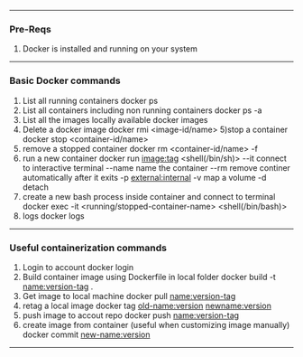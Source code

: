 
------------


### **Pre-Reqs**
1) Docker is installed and running on your system


------------


### **Basic Docker commands**
1) List all running containers
docker ps
2) List all containers including non running containers
docker ps -a
3) List all the images locally available
docker images
4) Delete a docker image
docker rmi <image-id/name>
5)stop a container
docker stop <container-id/name>
6) remove a stopped container 
docker rm <container-id/name> -f
7) run a new container
docker run <image:tag> <shell(/bin/sh)>
	--it connect to interactive terminal
	--name <name> name the container
	--rm remove continer automatically after it exits
	-p <external:internal>
	-v map a volume
	-d detach
8) create a new bash process inside container and connect to terminal
docker exec -it <running/stopped-container-name> <shell(/bin/bash)>
9) logs
docker logs <name>


------------


### **Useful containerization commands**
1) Login to account
docker login
2) Build container image using Dockerfile in local folder
docker build -t <name:version-tag> .
3) Get image to local machine
docker pull <name:version-tag>
4) retag a local image
docker tag <old-name:version> <newname:version>
5) push image to accout repo
docker push <name:version-tag>
6) create image from container (useful when customizing image manually)
docker commit <container> <new-name:version>


------------
